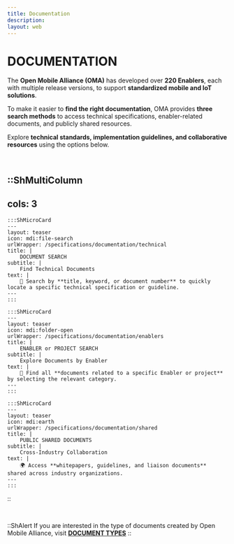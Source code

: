 ```yaml
---
title: Documentation
description:
layout: web
---
```


# DOCUMENTATION

The **Open Mobile Alliance (OMA)** has developed over **220 Enablers**, each with multiple release versions, to support **standardized mobile and IoT solutions**.  

To make it easier to **find the right documentation**, OMA provides **three search methods** to access technical specifications, enabler-related documents, and publicly shared resources.  

Explore **technical standards, implementation guidelines, and collaborative resources** using the options below.

</br>

::ShMultiColumn
---
cols: 3
---

    :::ShMicroCard
    ---
    layout: teaser
    icon: mdi:file-search
    urlWrapper: /specifications/documentation/technical
    title: |
        DOCUMENT SEARCH
    subtitle: |
        Find Technical Documents
    text: |
        🔎 Search by **title, keyword, or document number** to quickly locate a specific technical specification or guideline.
    ---
    :::

    :::ShMicroCard
    ---
    layout: teaser
    icon: mdi:folder-open
    urlWrapper: /specifications/documentation/enablers
    title: |
        ENABLER or PROJECT SEARCH
    subtitle: |
        Explore Documents by Enabler
    text: |
        📂 Find all **documents related to a specific Enabler or project** by selecting the relevant category.
    ---
    :::    

    :::ShMicroCard
    ---
    layout: teaser
    icon: mdi:earth
    urlWrapper: /specifications/documentation/shared
    title: |
        PUBLIC SHARED DOCUMENTS
    subtitle: |
        Cross-Industry Collaboration
    text: |
        🌍 Access **whitepapers, guidelines, and liaison documents** shared across industry organizations.
    ---
    ::: 

::

</br>

::ShAlert
If you are interested in the type of documents created by Open Mobile Alliance, visit [**DOCUMENT TYPES**](/specifications/lwm2m/documents)
::